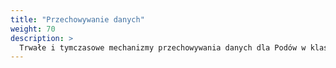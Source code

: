 ```yaml
---
title: "Przechowywanie danych"
weight: 70
description: >
  Trwałe i tymczasowe mechanizmy przechowywania danych dla Podów w klastrze.
---
```


